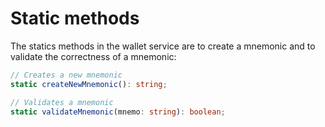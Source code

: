 # Static methods

The statics methods in the wallet service are to create a mnemonic and to validate the correctness of a mnemonic:

```typescript
// Creates a new mnemonic
static createNewMnemonic(): string;

// Validates a mnemonic
static validateMnemonic(mnemo: string): boolean;
```
